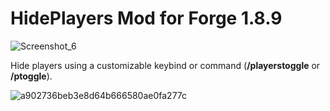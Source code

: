 # HidePlayers Mod for Forge 1.8.9

![Screenshot_6](https://user-images.githubusercontent.com/53131588/107993435-45622b00-6f8f-11eb-98cf-45b8f590da66.png)

Hide players using a customizable keybind or command (**/playerstoggle** or **/ptoggle**).

![a902736beb3e8d64b666580ae0fa277c](https://user-images.githubusercontent.com/53131588/107993614-b4d81a80-6f8f-11eb-8223-4ff63f3190f5.gif)
